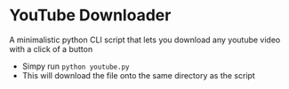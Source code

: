 # YouTube Downloader

A minimalistic python CLI script that lets you download any youtube video with a click of a button

- Simpy run `python youtube.py`
- This will download the file onto the same directory as the script
